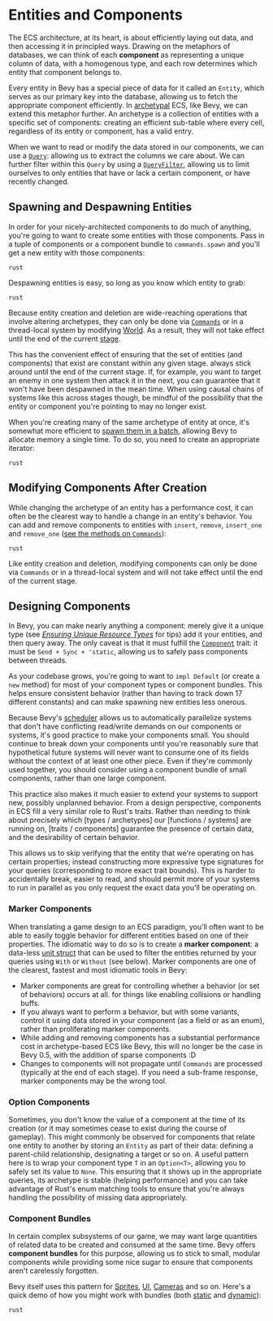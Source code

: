 # Entities and Components

The ECS architecture, at its heart, is about efficiently laying out data, and then accessing it in principled ways.
Drawing on the metaphors of databases, we can think of each **component** as representing a unique column of data, with a homogenous type, and each row determines which entity that component belongs to.

Every entity in Bevy has a special piece of data for it called an `Entity`, which serves as our primary key into the database, allowing us to fetch the appropriate component efficiently. In [archetypal](internals/archetypes.md) ECS, like Bevy, we can extend this metaphor further. An archetype is a collection of entities with a specific set of components: creating an efficient sub-table where every cell, regardless of its entity or component, has a valid entry.

When we want to read or modify the data stored in our components, we can use a [`Query`](https://docs.rs/bevy/0.4.0/bevy/ecs/struct.Query.html): allowing us to extract the columns we care about. We can further filter within this `Query` by using a [`QueryFilter`](https://docs.rs/bevy/0.4.0/bevy/ecs/trait.QueryFilter.html), allowing us to limit ourselves to only entities that have or lack a certain component, or have recently changed.


## Spawning and Despawning Entities

In order for your nicely-architected components to do much of anything, you're going to want to create some entities with those components.
Pass in a tuple of components or a component bundle to `commands.spawn` and you'll get a new entity with those components:

```rust ```

Despawning entities is easy, so long as you know which entity to grab:

```rust ```

Because entity creation and deletion are wide-reaching operations that involve altering archetypes, they can only be done via [`Commands`](communication/commands.md) or in a thread-local system by modifying [World](). 
As a result, they will not take effect until the end of the current [stage](timing/stages.md).

This has the convenient effect of ensuring that the set of entities (and components) that exist are constant within any given stage. always stick around until the end of the current stage. 
If, for example, you want to target an enemy in one system then attack it in the next, you can guarantee that it won't have been despawned in the mean time.
When using causal chains of systems like this across stages though, be mindful of the possibility that the entity or component you're pointing to may no longer exist.

When you're creating many of the same archetype of entity at once, it's somewhat more efficient to [spawn them in a batch](https://docs.rs/bevy/0.4.0/bevy/ecs/struct.Commands.html#method.spawn_batch), allowing Bevy to allocate memory a single time. To do so, you need to create an appropriate iterator:

```rust```

## Modifying Components After Creation

While changing the archetype of an entity has a performance cost, it can often be the clearest way to handle a change in an entity's behavior.
You can add and remove components to entities with `insert`, `remove`, `insert_one` and `remove_one` ([see the methods on `Commands`](https://docs.rs/bevy/0.4.0/bevy/ecs/struct.Commands.html#method.insert)):

```rust```

Like entity creation and deletion, modifying components can only be done via `Commands` or in a thread-local system and will not take effect until the end of the current stage.

## Designing Components

In Bevy, you can make nearly anything a component: merely give it a unique type (see [*Ensuring Unique Resource Types*](resources.html#ensuring-unique-resource-types) for tips) add it your entities, and then query away. 
The only caveat is that it must fulfill the [`Component`](https://docs.rs/bevy/0.4.0/bevy/ecs/trait.Component.html) trait: it must be `Send + Sync + 'static`, allowing us to safely pass components between threads.

As your codebase grows, you're going to want to `impl Default` (or create a `new` method) for most of your component types or component bundles. 
This helps ensure consistent behavior (rather than having to track down 17 different constants) and can make spawning new entities less onerous.

Because Bevy's [scheduler](timing/scheduling.md) allows us to automatically parallelize systems that don't have conflicting read/write demands on our components or systems, it's good practice to make your components small. 
You should continue to break down your components until you're reasonably sure that hypothetical future systems will never want to consume one of its fields without the context of at least one other piece. 
Even if they're commonly used together, you should consider using a component bundle of small components, rather than one large component.

This practice also makes it much easier to extend your systems to support new, possibly unplanned behavior. 
From a design perspective, components in ECS fill a very similar role to Rust's traits. 
Rather than needing to think about precisely which [types / archetypes] our [functions / systems] are running on, [traits / components] guarantee the presence of certain data, and the desirability of certain behavior.

This allows us to skip verifying that the entity that we're operating on has certain properties; instead constructing more expressive type signatures for your queries (corresponding to more exact trait bounds). 
This is harder to accidentally break, easier to read, and should permit more of your systems to run in parallel as you only request the exact data you'll be operating on.

### Marker Components

When translating a game design to an ECS paradigm, you'll often want to be able to easily toggle behavior for different entities based on one of their properties.
 The idiomatic way to do so is to create a **marker component**: a data-less [unit struct](https://doc.rust-lang.org/rust-by-example/custom_types/structs.html) that can be used to filter the entities returned by your queries using `With` or `Without` (see below). 
 Marker components are one of the clearest, fastest and most idiomatic tools in Bevy:

 - Marker components are great for controlling whether a behavior (or set of behaviors) occurs at all. for things like enabling collisions or handling buffs.
 - If you always want to perform a behavior, but with some variants, control it using data stored in your component (as a field or as an enum), rather than proliferating marker components.
 - While adding and removing components has a substantial performance cost in archetype-based ECS like Bevy, this will no longer be the case in Bevy 0.5, with the addition of sparse components :D
 - Changes to components will not propagate until `Commands` are processed (typically at the end of each stage). If you need a sub-frame response, marker components may be the wrong tool.

### Option Components

Sometimes, you don't know the value of a component at the time of its creation (or it may sometimes cease to exist during the course of gameplay). 
This might commonly be observed for components that relate one entity to another by storing an `Entity` as part of their data: defining a parent-child relationship, designating a target or so on. 
A useful pattern here is to wrap your component type `T` in an `Option<T>`, allowing you to safely set its value to `None`.
This ensuring that it shows up in the appropriate queries, its archetype is stable (helping performance) and you can take advantage of Rust's enum matching tools to ensure that you're always handling the possibility of missing data appropriately.

### Component Bundles

In certain complex subsystems of our game, we may want large quantities of related data to be created and consumed at the same time.
Bevy offers **component bundles** for this purpose, allowing us to stick to small, modular components while providing some nice sugar to ensure that components aren't carelessly forgotten.

Bevy itself uses this pattern for [Sprites](../graphics/assets-sprites.md), [UI](../ui/_index.md), [Cameras](../graphics/cameras.md) and so on. Here's a quick demo of how you might work with bundles (both [static](https://docs.rs/bevy/0.4.0/bevy/ecs/trait.Bundle.html) and [dynamic](https://docs.rs/bevy/0.4.0/bevy/ecs/trait.DynamicBundle.html)):

```rust ```
